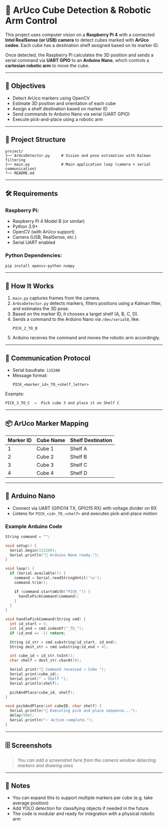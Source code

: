 # 🤖 ArUco Cube Detection & Robotic Arm Control

This project uses computer vision on a **Raspberry Pi 4** with a connected **Intel RealSense (or USB) camera** to detect cubes marked with **ArUco codes**. Each cube has a destination shelf assigned based on its marker ID.

Once detected, the Raspberry Pi calculates the 3D position and sends a serial command via **UART GPIO** to an **Arduino Nano**, which controls a **cartesian robotic arm** to move the cube.

---

## 🎯 Objectives

- Detect ArUco markers using OpenCV
- Estimate 3D position and orientation of each cube
- Assign a shelf destination based on marker ID
- Send commands to Arduino Nano via serial (UART GPIO)
- Execute pick-and-place using a robotic arm

---

## 📂 Project Structure

```
project/
├── ArUcoDetector.py     # Vision and pose estimation with Kalman filtering
├── main.py              # Main application loop (camera + serial communication)
└── README.md
```

---

## 🛠️ Requirements

### Raspberry Pi:

- Raspberry Pi 4 Model B (or similar)
- Python 3.9+
- OpenCV (with ArUco support)
- Camera (USB, RealSense, etc.)
- Serial UART enabled

### Python Dependencies:

```bash
pip install opencv-python numpy
```

---

## 🚀 How It Works

1. `main.py` captures frames from the camera.
2. `ArUcoDetector.py` detects markers, filters positions using a Kalman filter, and estimates the 3D pose.
3. Based on the marker ID, it chooses a target shelf (A, B, C, D).
4. Sends a command to the Arduino Nano via `/dev/serial0`, like:
   ```
   PICK_2_TO_B
   ```
5. Arduino receives the command and moves the robotic arm accordingly.

---

## 🔁 Communication Protocol

- Serial baudrate: `115200`
- Message format:
  ```
  PICK_<marker_id>_TO_<shelf_letter>
  ```

Example:

```text
PICK_3_TO_C  →  Pick cube 3 and place it on Shelf C
```

---

## 📦 ArUco Marker Mapping

| Marker ID | Cube Name | Shelf Destination |
| --------- | --------- | ----------------- |
| 1         | Cube 1    | Shelf A           |
| 2         | Cube 2    | Shelf B           |
| 3         | Cube 3    | Shelf C           |
| 4         | Cube 4    | Shelf D           |

---

## 🔧 Arduino Nano

- Connect via UART (GPIO14 TX, GPIO15 RX) with voltage divider on RX
- Listens for `PICK_<id>_TO_<shelf>` and executes pick-and-place motion

### Example Arduino Code

```cpp
String command = "";

void setup() {
  Serial.begin(115200);
  Serial.println("🔧 Arduino Nano ready.");
}

void loop() {
  if (Serial.available()) {
    command = Serial.readStringUntil('\n');
    command.trim();

    if (command.startsWith("PICK_")) {
      handlePickCommand(command);
    }
  }
}

void handlePickCommand(String cmd) {
  int id_start = 5;
  int id_end = cmd.indexOf("_TO_");
  if (id_end == -1) return;

  String id_str = cmd.substring(id_start, id_end);
  String dest_str = cmd.substring(id_end + 4);

  int cube_id = id_str.toInt();
  char shelf = dest_str.charAt(0);

  Serial.print("🎯 Command received → Cube ");
  Serial.print(cube_id);
  Serial.print(" → Shelf ");
  Serial.println(shelf);

  pickAndPlace(cube_id, shelf);
}

void pickAndPlace(int cubeID, char shelf) {
  Serial.println("🔄 Executing pick and place sequence...");
  delay(500);
  Serial.println("✅ Action complete.");
}
```

---

## 🗄️ Screenshots

> *You can add a screenshot here from the camera window detecting markers and drawing axes*

---

## 📌 Notes

- You can expand this to support multiple markers per cube (e.g. take average position)
- Add YOLO detection for classifying objects if needed in the future
- The code is modular and ready for integration with a physical robotic arm